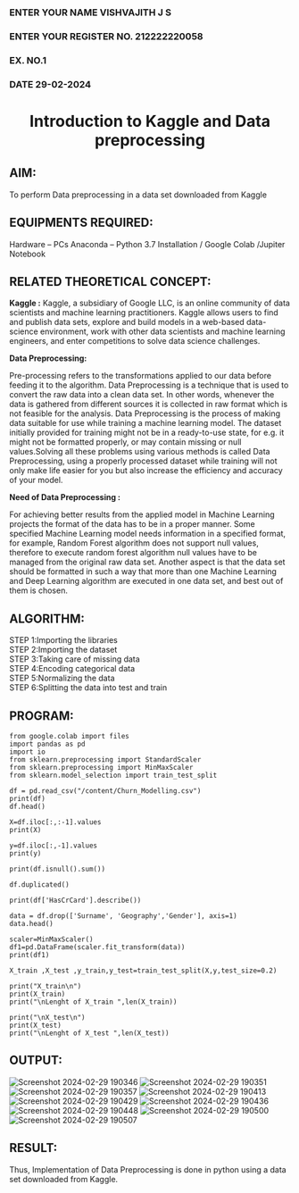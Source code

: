 <H3>ENTER YOUR NAME VISHVAJITH J S</H3>
<H3>ENTER YOUR REGISTER NO. 212222220058</H3>
<H3>EX. NO.1</H3>
<H3>DATE 29-02-2024</H3>
<H1 ALIGN =CENTER> Introduction to Kaggle and Data preprocessing</H1>

## AIM:

To perform Data preprocessing in a data set downloaded from Kaggle

## EQUIPMENTS REQUIRED:
Hardware – PCs
Anaconda – Python 3.7 Installation / Google Colab /Jupiter Notebook

## RELATED THEORETICAL CONCEPT:

**Kaggle :**
Kaggle, a subsidiary of Google LLC, is an online community of data scientists and machine learning practitioners. Kaggle allows users to find and publish data sets, explore and build models in a web-based data-science environment, work with other data scientists and machine learning engineers, and enter competitions to solve data science challenges.

**Data Preprocessing:**

Pre-processing refers to the transformations applied to our data before feeding it to the algorithm. Data Preprocessing is a technique that is used to convert the raw data into a clean data set. In other words, whenever the data is gathered from different sources it is collected in raw format which is not feasible for the analysis.
Data Preprocessing is the process of making data suitable for use while training a machine learning model. The dataset initially provided for training might not be in a ready-to-use state, for e.g. it might not be formatted properly, or may contain missing or null values.Solving all these problems using various methods is called Data Preprocessing, using a properly processed dataset while training will not only make life easier for you but also increase the efficiency and accuracy of your model.

**Need of Data Preprocessing :**

For achieving better results from the applied model in Machine Learning projects the format of the data has to be in a proper manner. Some specified Machine Learning model needs information in a specified format, for example, Random Forest algorithm does not support null values, therefore to execute random forest algorithm null values have to be managed from the original raw data set.
Another aspect is that the data set should be formatted in such a way that more than one Machine Learning and Deep Learning algorithm are executed in one data set, and best out of them is chosen.


## ALGORITHM:
STEP 1:Importing the libraries<BR>
STEP 2:Importing the dataset<BR>
STEP 3:Taking care of missing data<BR>
STEP 4:Encoding categorical data<BR>
STEP 5:Normalizing the data<BR>
STEP 6:Splitting the data into test and train<BR>

##  PROGRAM:
```
from google.colab import files
import pandas as pd
import io
from sklearn.preprocessing import StandardScaler
from sklearn.preprocessing import MinMaxScaler
from sklearn.model_selection import train_test_split

df = pd.read_csv("/content/Churn_Modelling.csv")
print(df)
df.head()
```
```
X=df.iloc[:,:-1].values
print(X)

y=df.iloc[:,-1].values
print(y)
```
```
print(df.isnull().sum())

df.duplicated()

print(df['HasCrCard'].describe())
```
```
data = df.drop(['Surname', 'Geography','Gender'], axis=1)
data.head()
```
```
scaler=MinMaxScaler()
df1=pd.DataFrame(scaler.fit_transform(data))
print(df1)
```
```
X_train ,X_test ,y_train,y_test=train_test_split(X,y,test_size=0.2)

print("X_train\n")
print(X_train)
print("\nLenght of X_train ",len(X_train))

print("\nX_test\n")
print(X_test)
print("\nLenght of X_test ",len(X_test))
```


## OUTPUT:
![Screenshot 2024-02-29 190346](https://github.com/harish-ragavendra-25/Ex-1-NN/assets/114852180/80aeba64-938f-4126-8e59-0372ca22733e)
![Screenshot 2024-02-29 190351](https://github.com/harish-ragavendra-25/Ex-1-NN/assets/114852180/e52b8ada-b2f9-4d34-831e-e765b60ab470)
![Screenshot 2024-02-29 190357](https://github.com/harish-ragavendra-25/Ex-1-NN/assets/114852180/54378abb-a899-4f16-ab3b-082706e6dead)
![Screenshot 2024-02-29 190413](https://github.com/harish-ragavendra-25/Ex-1-NN/assets/114852180/8e2c80b5-a849-4dcf-bd33-c8af8a348302)
![Screenshot 2024-02-29 190429](https://github.com/harish-ragavendra-25/Ex-1-NN/assets/114852180/52bf22bc-ddf7-4f42-adee-1c7834dacc48)
![Screenshot 2024-02-29 190436](https://github.com/harish-ragavendra-25/Ex-1-NN/assets/114852180/15277847-3a88-4c93-8542-8964d2668904)
![Screenshot 2024-02-29 190448](https://github.com/harish-ragavendra-25/Ex-1-NN/assets/114852180/b8dba549-e6af-46bd-b731-6ea11c9fb912)
![Screenshot 2024-02-29 190500](https://github.com/harish-ragavendra-25/Ex-1-NN/assets/114852180/8b3c6318-1a99-4d9c-ac29-784750bc3c96)
![Screenshot 2024-02-29 190507](https://github.com/harish-ragavendra-25/Ex-1-NN/assets/114852180/d9d04b8d-f22f-44df-806a-3db0e327e809)


## RESULT:
Thus, Implementation of Data Preprocessing is done in python  using a data set downloaded from Kaggle.


